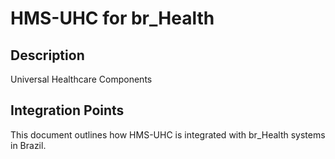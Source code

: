 # HMS-UHC for br_Health

## Description

Universal Healthcare Components

## Integration Points

This document outlines how HMS-UHC is integrated with br_Health systems in Brazil.
